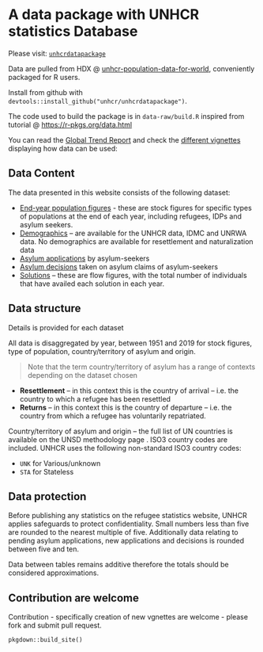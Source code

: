 # A data package with UNHCR statistics Database

Please visit: [`unhcrdatapackage`](https://unhcr.github.io/unhcrdatapackage/docs/)

Data are pulled from HDX @ [unhcr-population-data-for-world](https://data.humdata.org/dataset/unhcr-population-data-for-world), conveniently packaged for R users. 

Install from github with `devtools::install_github("unhcr/unhcrdatapackage")`.

The code used to build the package is in `data-raw/build.R` inspired from tutorial @ https://r-pkgs.org/data.html 

You can read the [Global Trend Report](https://www.unhcr.org/5ee200e37.pdf) and check the [different vignettes](https://unhcr.github.io/unhcrdatapackage/docs/articles/) displaying how data can be used:

## Data Content

The data presented in this website consists of the following dataset:

 *  [End-year population figures](reference/end_year_population_totals.html) - these are stock figures for specific types of populations at the end of each year, including refugees, IDPs and asylum seekers.
 *  [Demographics](reference/demographics.html) – are available for the UNHCR data, IDMC and UNRWA data. No demographics are available for resettlement and naturalization data
 *  [Asylum applications](reference/asylum_applications.html) by asylum-seekers
 *  [Asylum decisions](reference/asylum_decisions.html) taken on asylum claims of asylum-seekers
 *  [Solutions](reference/solutions.html) – these are flow figures, with the total number of individuals that have availed each solution in each year.
 

## Data structure

Details is provided for each dataset

All data is disaggregated by year, between 1951 and 2019 for stock figures, type of population, country/territory of asylum and origin. 

> Note that the term country/territory of asylum has a range of contexts depending on the dataset chosen

 *   __Resettlement__ – in this context this is the country of arrival – i.e. the country to which a refugee has been resettled
 *   __Returns__ – in this context this is the country of departure – i.e. the country from which a refugee has voluntarily repatriated.
 
Country/territory of asylum and origin – the full list of UN countries is available on the UNSD methodology page . ISO3 country codes are included. UNHCR uses the following non-standard ISO3 country codes:  

 *   `UNK` for Various/unknown  
 *   `STA` for Stateless  

## Data protection

Before publishing any statistics on the refugee statistics website, UNHCR applies safeguards to protect confidentiality. Small numbers less than five are rounded to the nearest multiple of five. Additionally data relating to pending asylum applications, new applications and decisions is rounded between five and ten.

Data between tables remains additive therefore the totals should be considered approximations. 

## Contribution are welcome

Contribution - specifically creation of new vgnettes are welcome - please fork and submit pull request.

```{r}
pkgdown::build_site()
```
